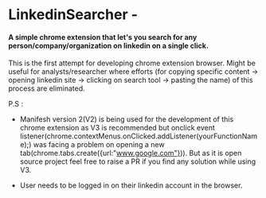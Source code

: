 # LinkedinSearcher - 
#### A simple chrome extension that let's you search for any person/company/organization on linkedin on a single click.
 This is the first attempt for developing chrome extension browser.
 Might be useful for analysts/researcher where efforts (for copying specific content -> opening linkedin site -> clicking on search tool -> pasting the name) of this process are eliminated.

 P.S : 

 - Manifesh version 2(V2) is being used for the development of this chrome extension as V3 is recommended but onclick event listener(chrome.contextMenus.onClicked.addListener(yourFunctionName);) was facing a problem on opening a new tab(chrome.tabs.create({url:"www.google.com"})). But as it is open source project feel free to raise a PR if you find any solution while using V3.

 - User needs to be logged in on their linkedin account in the browser.
 
